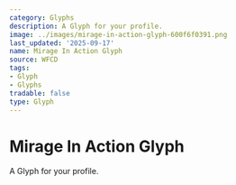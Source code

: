 ```yaml
---
category: Glyphs
description: A Glyph for your profile.
image: ../images/mirage-in-action-glyph-600f6f0391.png
last_updated: '2025-09-17'
name: Mirage In Action Glyph
source: WFCD
tags:
- Glyph
- Glyphs
tradable: false
type: Glyph
---
```


# Mirage In Action Glyph

A Glyph for your profile.

